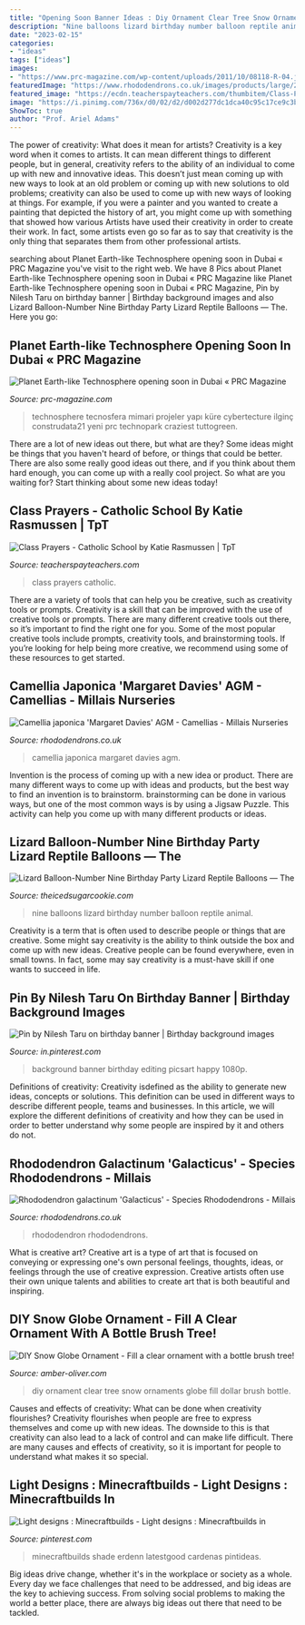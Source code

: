 ```yaml
---
title: "Opening Soon Banner Ideas : Diy Ornament Clear Tree Snow Ornaments Globe Fill Dollar Brush Bottle"
description: "Nine balloons lizard birthday number balloon reptile animal"
date: "2023-02-15"
categories:
- "ideas"
tags: ["ideas"]
images:
- "https://www.prc-magazine.com/wp-content/uploads/2011/10/08118-R-04.jpg"
featuredImage: "https://www.rhododendrons.co.uk/images/products/large/2015.jpg"
featured_image: "https://ecdn.teacherspayteachers.com/thumbitem/Class-Prayers-Catholic-School-1071048-1500873695/original-1071048-1.jpg"
image: "https://i.pinimg.com/736x/d0/02/d2/d002d277dc1dca40c95c17ce9c3b8c33.jpg"
ShowToc: true
author: "Prof. Ariel Adams"
---
```



The power of creativity: What does it mean for artists?
Creativity is a key word when it comes to artists. It can mean different things to different people, but in general, creativity refers to the ability of an individual to come up with new and innovative ideas. This doesn’t just mean coming up with new ways to look at an old problem or coming up with new solutions to old problems; creativity can also be used to come up with new ways of looking at things. For example, if you were a painter and you wanted to create a painting that depicted the history of art, you might come up with something that showed how various Artists have used their creativity in order to create their work. In fact, some artists even go so far as to say that creativity is the only thing that separates them from other professional artists.

	

		
searching about Planet Earth-like Technosphere opening soon in Dubai « PRC Magazine you've visit to the right web. We have 8 Pics about Planet Earth-like Technosphere opening soon in Dubai « PRC Magazine like Planet Earth-like Technosphere opening soon in Dubai « PRC Magazine, Pin by Nilesh Taru on birthday banner | Birthday background images and also Lizard Balloon-Number Nine Birthday Party Lizard Reptile Balloons — The. Here you go:
		
    
## Planet Earth-like Technosphere Opening Soon In Dubai « PRC Magazine

<img loading=lazy src="https://www.prc-magazine.com/wp-content/uploads/2011/10/08118-R-04.jpg" onerror="this.onerror=null;this.src='https://tse3.mm.bing.net/th?id=OIP.f9Ry-k_9m9wSMkn_purnvgHaFj&amp;pid=15.1';" alt="Planet Earth-like Technosphere opening soon in Dubai « PRC Magazine">

_Source: prc-magazine.com_

>technosphere tecnosfera mimari projeler yapı küre cybertecture ilginç construdata21 yeni prc technopark craziest tuttogreen. 

	

There are a lot of new ideas out there, but what are they? Some ideas might be things that you haven't heard of before, or things that could be better. There are also some really good ideas out there, and if you think about them hard enough, you can come up with a really cool project. So what are you waiting for? Start thinking about some new ideas today!

    
## Class Prayers - Catholic School By Katie Rasmussen | TpT

<img loading=lazy src="https://ecdn.teacherspayteachers.com/thumbitem/Class-Prayers-Catholic-School-1071048-1500873695/original-1071048-1.jpg" onerror="this.onerror=null;this.src='https://tse1.mm.bing.net/th?id=OIP.AEhmkTZ8eq0TpwpxWHh8jgAAAA&amp;pid=15.1';" alt="Class Prayers - Catholic School by Katie Rasmussen | TpT">

_Source: teacherspayteachers.com_

>class prayers catholic. 

	

There are a variety of tools that can help you be creative, such as creativity tools or prompts.
Creativity is a skill that can be improved with the use of creative tools or prompts. There are many different creative tools out there, so it’s important to find the right one for you. Some of the most popular creative tools include prompts, creativity tools, and brainstorming tools. If you’re looking for help being more creative, we recommend using some of these resources to get started.

    
## Camellia Japonica &#039;Margaret Davies&#039; AGM - Camellias - Millais Nurseries

<img loading=lazy src="https://www.rhododendrons.co.uk/images/products/large/2208.jpg?iconography=iconography" onerror="this.onerror=null;this.src='https://tse3.mm.bing.net/th?id=OIP.sIUt47WCYJrPTItDqz7-UQHaHa&amp;pid=15.1';" alt="Camellia japonica &#039;Margaret Davies&#039; AGM - Camellias - Millais Nurseries">

_Source: rhododendrons.co.uk_

>camellia japonica margaret davies agm. 

	

Invention is the process of coming up with a new idea or product. There are many different ways to come up with ideas and products, but the best way to find an invention is to brainstorm. brainstorming can be done in various ways, but one of the most common ways is by using a Jigsaw Puzzle. This activity can help you come up with many different products or ideas.

    
## Lizard Balloon-Number Nine Birthday Party Lizard Reptile Balloons — The

<img loading=lazy src="http://cdn.shopify.com/s/files/1/1041/8038/products/Lizard_Reptile_Number_Nine_9_Balloon_Child_Kid_Birthday_Party_Safari_Wildlife_Animal_Balloons_The_Iced_Sugar_Cookie_Store_Supplies_1024x1024.jpg?v=1483940030" onerror="this.onerror=null;this.src='https://tse1.mm.bing.net/th?id=OIP.BFmwC93JFIlavW9aj_kwXQHaJ8&amp;pid=15.1';" alt="Lizard Balloon-Number Nine Birthday Party Lizard Reptile Balloons — The">

_Source: theicedsugarcookie.com_

>nine balloons lizard birthday number balloon reptile animal. 

	

Creativity is a term that is often used to describe people or things that are creative. Some might say creativity is the ability to think outside the box and come up with new ideas. Creative people can be found everywhere, even in small towns. In fact, some may say creativity is a must-have skill if one wants to succeed in life.

    
## Pin By Nilesh Taru On Birthday Banner | Birthday Background Images

<img loading=lazy src="https://i.pinimg.com/736x/d0/02/d2/d002d277dc1dca40c95c17ce9c3b8c33.jpg" onerror="this.onerror=null;this.src='https://tse4.mm.bing.net/th?id=OIP.OunQtDWmPEtWdwFNny-vlAHaNL&amp;pid=15.1';" alt="Pin by Nilesh Taru on birthday banner | Birthday background images">

_Source: in.pinterest.com_

>background banner birthday editing picsart happy 1080p. 

	

Definitions of creativity:
Creativity isdefined as the ability to generate new ideas, concepts or solutions. This definition can be used in different ways to describe different people, teams and businesses. In this article, we will explore the different definitions of creativity and how they can be used in order to better understand why some people are inspired by it and others do not.

    
## Rhododendron Galactinum &#039;Galacticus&#039; - Species Rhododendrons - Millais

<img loading=lazy src="https://www.rhododendrons.co.uk/images/products/large/2015.jpg" onerror="this.onerror=null;this.src='https://tse4.mm.bing.net/th?id=OIP.6hAW_WzAkeZ3jXxlsHNF2gHaHa&amp;pid=15.1';" alt="Rhododendron galactinum &#039;Galacticus&#039; - Species Rhododendrons - Millais">

_Source: rhododendrons.co.uk_

>rhododendron rhododendrons. 

	

What is creative art?
Creative art is a type of art that is focused on conveying or expressing one's own personal feelings, thoughts, ideas, or feelings through the use of creative expression. Creative artists often use their own unique talents and abilities to create art that is both beautiful and inspiring.

    
## DIY Snow Globe Ornament - Fill A Clear Ornament With A Bottle Brush Tree!

<img loading=lazy src="https://i1.wp.com/amber-oliver.com/wp-content/uploads/2016/12/DIY-Snowglobe-ornament-15.jpg?fit=1000%2C1500&amp;ssl=1" onerror="this.onerror=null;this.src='https://tse1.mm.bing.net/th?id=OIP.YhGnXjltWk2h5kBk2BXNHAHaLH&amp;pid=15.1';" alt="DIY Snow Globe Ornament - Fill a clear ornament with a bottle brush tree!">

_Source: amber-oliver.com_

>diy ornament clear tree snow ornaments globe fill dollar brush bottle. 

	

Causes and effects of creativity: What can be done when creativity flourishes?
Creativity flourishes when people are free to express themselves and come up with new ideas. The downside to this is that creativity can also lead to a lack of control and can make life difficult. There are many causes and effects of creativity, so it is important for people to understand what makes it so special.

    
## Light Designs : Minecraftbuilds - Light Designs : Minecraftbuilds In

<img loading=lazy src="https://i.pinimg.com/736x/12/85/53/128553a59c134cef011f807d84537e4b.jpg" onerror="this.onerror=null;this.src='https://tse2.mm.bing.net/th?id=OIP.AR-S6k24Nm1blhKjV4jMKAHaEK&amp;pid=15.1';" alt="Light designs : Minecraftbuilds - Light designs : Minecraftbuilds in">

_Source: pinterest.com_

>minecraftbuilds shade erdenn latestgood cardenas pintideas. 

	

Big ideas drive change, whether it's in the workplace or society as a whole. Every day we face challenges that need to be addressed, and big ideas are the key to achieving success. From solving social problems to making the world a better place, there are always big ideas out there that need to be tackled.

